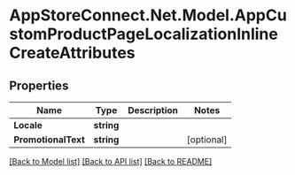 # AppStoreConnect.Net.Model.AppCustomProductPageLocalizationInlineCreateAttributes

## Properties

Name | Type | Description | Notes
------------ | ------------- | ------------- | -------------
**Locale** | **string** |  | 
**PromotionalText** | **string** |  | [optional] 

[[Back to Model list]](../README.md#documentation-for-models) [[Back to API list]](../README.md#documentation-for-api-endpoints) [[Back to README]](../README.md)

